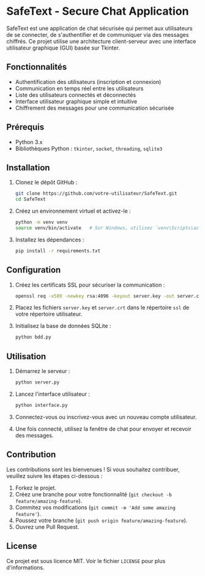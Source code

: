 # SafeText - Secure Chat Application

SafeText est une application de chat sécurisée qui permet aux utilisateurs de se connecter, de s'authentifier et de communiquer via des messages chiffrés. Ce projet utilise une architecture client-serveur avec une interface utilisateur graphique (GUI) basée sur Tkinter.

## Fonctionnalités

- Authentification des utilisateurs (inscription et connexion)
- Communication en temps réel entre les utilisateurs
- Liste des utilisateurs connectés et déconnectés
- Interface utilisateur graphique simple et intuitive
- Chiffrement des messages pour une communication sécurisée

## Prérequis

- Python 3.x
- Bibliothèques Python : `tkinter`, `socket`, `threading`, `sqlite3`

## Installation

1. Clonez le dépôt GitHub :
    ```bash
    git clone https://github.com/votre-utilisateur/SafeText.git
    cd SafeText
    ```

2. Créez un environnement virtuel et activez-le :
    ```bash
    python -m venv venv
    source venv/bin/activate   # Sur Windows, utilisez `venv\Scripts\activate`
    ```

3. Installez les dépendances :
    ```bash
    pip install -r requirements.txt
    ```

## Configuration

1. Créez les certificats SSL pour sécuriser la communication :
    ```bash
    openssl req -x509 -newkey rsa:4096 -keyout server.key -out server.crt -days 365
    ```

2. Placez les fichiers `server.key` et `server.crt` dans le répertoire `ssl` de votre répertoire utilisateur.

3. Initialisez la base de données SQLite :
    ```bash
    python bdd.py
    ```

## Utilisation

1. Démarrez le serveur :
    ```bash
    python server.py
    ```

2. Lancez l'interface utilisateur :
    ```bash
    python interface.py
    ```

3. Connectez-vous ou inscrivez-vous avec un nouveau compte utilisateur.

4. Une fois connecté, utilisez la fenêtre de chat pour envoyer et recevoir des messages.

## Contribution

Les contributions sont les bienvenues ! Si vous souhaitez contribuer, veuillez suivre les étapes ci-dessous :

1. Forkez le projet.
2. Créez une branche pour votre fonctionnalité (`git checkout -b feature/amazing-feature`).
3. Commitez vos modifications (`git commit -m 'Add some amazing feature'`).
4. Poussez votre branche (`git push origin feature/amazing-feature`).
5. Ouvrez une Pull Request.

## License

Ce projet est sous licence MIT. Voir le fichier `LICENSE` pour plus d'informations.
